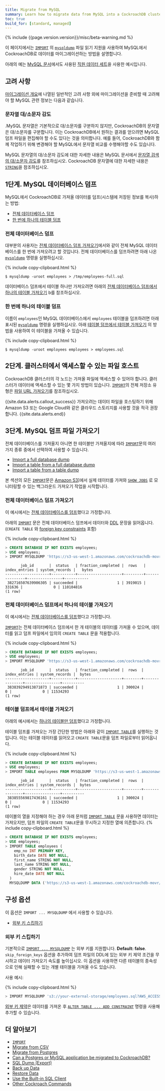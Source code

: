 ```yaml
---
title: Migrate from MySQL
summary: Learn how to migrate data from MySQL into a CockroachDB cluster.
toc: true
build_for: [standard, managed]
---
```


{% include {{page.version.version}}/misc/beta-warning.md %}

이 페이지에서는 [`IMPORT`](import.html) 의 [`mysqldump`][mysqldump] 파일 읽기 지원을 사용하여 MySQL에서 CockroachDB로 데이터를 마이그레이션하는 방법을 설명합니다.

아래의 예는 [MySQL 문서](https://dev.mysql.com/doc/employee/en/)에서도 사용된 [직원 데이터 세트](https://github.com/datacharmer/test_db)을 사용한 예시입니다.

## 고려 사항

[마이그레이션 개요](migration-overview.html)에 나열된 일반적인 고려 사항 외에 마이그레이션을 준비할 때 고려해야 할 MySQL 관련 정보는 다음과 같습니다.

### 문자열 대/소문자 감도

.MySQL 문자열은 기본적으로 대/소문자를 구분하지 않지만, CockroachDB의 문자열은 대/소문자를 구분합니다. 이는 CockroachDB에서 원하는 결과를 얻으려면 MySQL 덤프 파일을 편집해야 할 수도 있다는 것을 의미합니다. 예를 들어, CockroachDB와 함께 작업하기 위해 변경해야 할 MySQL에서 문자열 비교를 수행해야할 수도 있습니다.

MySQL 문자열의 대/소문자 감도에 대한 자세한 내용은 MySQL 문서에서 [문자열 검색의 대/소문자 감도](https://dev.mysql.com/doc/refman/8.0/en/case-sensitivity.html)를 참조하십시오. CockroachDB 문자열에 대한 자세한 내용은 [`STRING`](string.html)을 참조하십시오.

## 1단계. MySQL 데이터베이스 덤프

MySQL에서 CockroachDB로 가져올 데이터를 덤프(시스템에 저장된 정보를 복사)하는 방법:

- [전체 데이터베이스 덤프](#dump-the-entire-database)
- [한 번에 하나의 테이블 덤프](#dump-one-table-at-a-time)

### 전체 데이터베이스 덤프

대부분의 사용자는 [전체 데이터베이스 덤프 가져오기](#import-a-full-database-dump)에서와 같이 전체 MySQL 데이터베이스를 한 번에 가져오려고 할 것입니다. 전체 데이터베이스를 덤프하려면 아래 나온 [`mysqldump`][mysqldump] 명령을 실행하십시오.

{% include copy-clipboard.html %}
~~~ shell
$ mysqldump -uroot employees > /tmp/employees-full.sql
~~~

데이터베이스 덤프에서 테이블 하나만 가져오려면 아래의 [전체 데이터베이스 덤프에서 하나의 테이블 가져오기](#import-a-table-from-a-full-database-dump) b를 참조하십시오.

### 한 번에 하나의 테이블 덤프

이름이 `employees`인 MySQL 데이터베이스에서 `employees` 테이블을 덤프하려면 아래 표시된  [`mysqldump`][mysqldump] 명령을 실행하십시오. 아래 [테이블 덤프에서 테이블 가져오기](#import-a-table-from-a-table-dump) 의 방법을 사용하여 이 테이블을 가져올 수 있습니다.

{% include copy-clipboard.html %}
~~~ shell
$ mysqldump -uroot employees employees > employees.sql
~~~

## 2단계. 클러스터에서 액세스할 수 있는 파일 호스트

CockroachDB 클러스터의 각 노드는 가져올 파일에 액세스할 수 있어야 합니다. 클러스터가 데이터에 액세스할 수 있는 몇 가지 방법이 있습니다. [`IMPORT`][import]의 전체 저장소 유형은 [파일 URL 가져오기](import.html#import-file-urls)를 참조하십시오.

{{site.data.alerts.callout_success}}
가져오려는 데이터 파일을 호스팅하기 위해 Amazon S3 또는 Google Cloud와 같은 클라우드 스토리지를 사용할 것을 적극 권장합니다.
{{site.data.alerts.end}}

## 3단계. MySQL 덤프 파일 가져오기

전체 데이터베이스를 가져올지 아니면 한 테이블만 가져올지에 따라 [`IMPORT`][import]문의 여러 가지 종류 중에서 선택하여 사용할 수 있습니다.

- [Import a full database dump](#import-a-full-database-dump)
- [Import a table from a full database dump](#import-a-table-from-a-full-database-dump)
- [Import a table from a table dump](#import-a-table-from-a-table-dump)

본 섹션의 모든 [`IMPORT`][import]문은 [Amazon S3](https://aws.amazon.com/s3/)]에서 실제 데이터를 가져와  [`SHOW JOBS`](show-jobs.html) 로 모니터링할 수 있는 백그라운드 가져오기 작업을 시작합니다.

### 전체 데이터베이스 덤프 가져오기

이 예시에서는 [전체 데이터베이스를 덤프](#dump-the-entire-database)했다고 가정합니다.

아래의 [`IMPORT`][import] 문은 전체 데이터베이스 덤프에서 데이터와 [DDL](https://en.wikipedia.org/wiki/Data_definition_language) 문장을 읽어옵니다.(`CREATE TABLE` 와 [foreign key constraints](foreign-key.html) 포함)

{% include copy-clipboard.html %}
~~~ sql
> CREATE DATABASE IF NOT EXISTS employees;
> USE employees;
> IMPORT MYSQLDUMP 'https://s3-us-west-1.amazonaws.com/cockroachdb-movr/datasets/employees-db/mysqldump/employees-full.sql.gz';
~~~

~~~
       job_id       |  status   | fraction_completed |  rows   | index_entries | system_records |   bytes
--------------------+-----------+--------------------+---------+---------------+----------------+-----------
 382716507639906305 | succeeded |                  1 | 3919015 |        331636 |              0 | 110104816
(1 row)
~~~

### 전체 데이터베이스 덤프에서 하나의 테이블 가져오기

이 예시에서는 [전체 데이터베이스를 덤프](#dump-the-entire-database)했다고 가정합니다.

[`IMPORT`][import]는 전체 데이터베이스 덤프에서 한 개 테이블의 데이터를 가져올 수 있으며, 데이터를 읽고 덤프 파일에서 임의의 `CREATE TABLE` 문을 적용합니다.

{% include copy-clipboard.html %}
~~~ sql
> CREATE DATABASE IF NOT EXISTS employees;
> USE employees;
> IMPORT MYSQLDUMP 'https://s3-us-west-1.amazonaws.com/cockroachdb-movr/datasets/employees-db/mysqldump/employees.sql.gz';
~~~

~~~
       job_id       |  status   | fraction_completed |  rows  | index_entries | system_records |  bytes
--------------------+-----------+--------------------+--------+---------------+----------------+----------
 383839294913871873 | succeeded |                  1 | 300024 |             0 |              0 | 11534293
(1 row)
~~~

### 테이블 덤프에서 테이블 가져오기

아래의 예시에서는 [하나의 테이블만 덤프](#dump-one-table-at-a-time)했다고 가정합니다.

테이블 덤프를 가져오는 가장 간단한 방법은 아래와 같이 [`IMPORT TABLE`][import]를 실행하는 것입니다. 이는 테이블 데이터를 읽어오고 `CREATE TABLE`문을 덤프 파일로부터 읽어옵니다.

{% include copy-clipboard.html %}
~~~ sql
> CREATE DATABASE IF NOT EXISTS employees;
> USE employees;
> IMPORT TABLE employees FROM MYSQLDUMP 'https://s3-us-west-1.amazonaws.com/cockroachdb-movr/datasets/employees-db/mysqldump/employees.sql.gz';
~~~

~~~
       job_id       |  status   | fraction_completed |  rows  | index_entries | system_records |  bytes   
--------------------+-----------+--------------------+--------+---------------+----------------+----------
 383855569817436161 | succeeded |                  1 | 300024 |             0 |              0 | 11534293
(1 row)
~~~

테이블의 열을 지정해야 하는 경우 아래 문처럼 [`IMPORT TABLE`][import] 문을 사용하면 데이터는 가져오지만, 덤프 파일의 `CREATE TABLE`문을 무시하고 지정한 열에 의존합니다.
{% include copy-clipboard.html %}
~~~ sql
> CREATE DATABASE IF NOT EXISTS employees;
> USE employees;
> IMPORT TABLE employees (
    emp_no INT PRIMARY KEY,
    birth_date DATE NOT NULL,
    first_name STRING NOT NULL,
    last_name STRING NOT NULL,
    gender STRING NOT NULL,
    hire_date DATE NOT NULL
  )
  MYSQLDUMP DATA ('https://s3-us-west-1.amazonaws.com/cockroachdb-movr/datasets/employees-db/mysqldump/employees.sql.gz');
~~~

## 구성 옵션

이 옵션은 `IMPORT ... MYSQLDUMP` 에서 사용할 수 있습니다.

+ [외부 키 스킵하기](#skip-foreign-keys)

### 외부 키 스킵하기

기본적으로 [`IMPORT ... MYSQLDUMP`][import] 는 외부 키를 지원합니다.  **Default: false**.  `skip_foreign_keys` 옵션을 추가하여 덤프 파일의 DDL에 있는 외부 키 제약 조건을 무시하고 데이터 가져오기 속도를 높이십시오. 이 옵션을 사용하면 다른 테이블의 종속성으로 인해 실패할 수 있는 개별 테이블을 가져올 수도 있습니다. 

사용 예시:

{% include copy-clipboard.html %}
~~~ sql
> IMPORT MYSQLDUMP 's3://your-external-storage/employees.sql?AWS_ACCESS_KEY_ID=123&AWS_SECRET_ACCESS_KEY=456' WITH skip_foreign_keys;
~~~

[외부 키 제약](foreign-key.html)은 데이터를 가져온 후 [`ALTER TABLE ... ADD CONSTRAINT`](add-constraint.html) 명령을 사용해 추가할 수 있습니다.

## 더 알아보기

- [`IMPORT`](import.html)
- [Migrate from CSV][csv]
- [Migrate from Postgres][postgres]
- [Can a Postgres or MySQL application be migrated to CockroachDB?](frequently-asked-questions.html#can-a-postgresql-or-mysql-application-be-migrated-to-cockroachdb)
- [SQL Dump (Export)](sql-dump.html)
- [Back up Data](back-up-data.html)
- [Restore Data](restore-data.html)
- [Use the Built-in SQL Client](use-the-built-in-sql-client.html)
- [Other Cockroach Commands](cockroach-commands.html)

<!-- Reference Links -->

[postgres]: migrate-from-postgres.html
[csv]: migrate-from-csv.html
[import]: import.html
[mysqldump]: https://dev.mysql.com/doc/refman/8.0/en/mysqldump-sql-format.html
